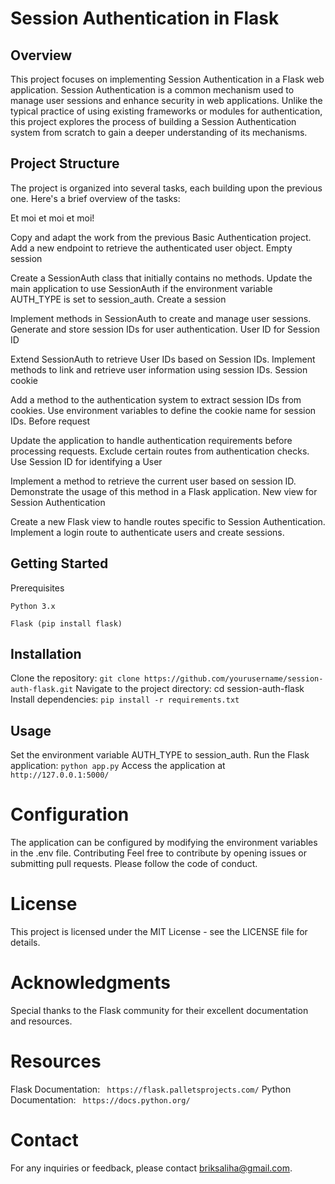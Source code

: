 # Session Authentication in Flask

## Overview

This project focuses on implementing Session Authentication in a Flask web application. Session Authentication is a common mechanism used to manage user sessions and enhance security in web applications. Unlike the typical practice of using existing frameworks or modules for authentication, this project explores the process of building a Session Authentication system from scratch to gain a deeper understanding of its mechanisms.

## Project Structure

The project is organized into several tasks, each building upon the previous one. Here's a brief overview of the tasks:

Et moi et moi et moi!

Copy and adapt the work from the previous Basic Authentication project.
Add a new endpoint to retrieve the authenticated user object.
Empty session

Create a SessionAuth class that initially contains no methods.
Update the main application to use SessionAuth if the environment variable AUTH_TYPE is set to session_auth.
Create a session

Implement methods in SessionAuth to create and manage user sessions.
Generate and store session IDs for user authentication.
User ID for Session ID

Extend SessionAuth to retrieve User IDs based on Session IDs.
Implement methods to link and retrieve user information using session IDs.
Session cookie

Add a method to the authentication system to extract session IDs from cookies.
Use environment variables to define the cookie name for session IDs.
Before request

Update the application to handle authentication requirements before processing requests.
Exclude certain routes from authentication checks.
Use Session ID for identifying a User

Implement a method to retrieve the current user based on session ID.
Demonstrate the usage of this method in a Flask application.
New view for Session Authentication

Create a new Flask view to handle routes specific to Session Authentication.
Implement a login route to authenticate users and create sessions.

## Getting Started

Prerequisites
```
Python 3.x
```

```
Flask (pip install flask)
```
## Installation

Clone the repository: ```git clone https://github.com/yourusername/session-auth-flask.git```
Navigate to the project directory: cd session-auth-flask
Install dependencies: ```pip install -r requirements.txt```
## Usage

Set the environment variable AUTH_TYPE to session_auth.
Run the Flask application: ```python app.py```
Access the application at ```http://127.0.0.1:5000/```
# Configuration

The application can be configured by modifying the environment variables in the .env file.
Contributing
Feel free to contribute by opening issues or submitting pull requests. Please follow the code of conduct.

# License

This project is licensed under the MIT License - see the LICENSE file for details.

# Acknowledgments

Special thanks to the Flask community for their excellent documentation and resources.
# Resources

Flask Documentation:
``` https://flask.palletsprojects.com/```
Python Documentation:
``` https://docs.python.org/```


# Contact

For any inquiries or feedback, please contact briksaliha@gmail.com.

